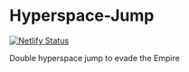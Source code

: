 # Hyperspace-Jump
[![Netlify Status](https://api.netlify.com/api/v1/badges/1af090d4-9b5a-483b-96e6-34d13534c5c5/deploy-status)](https://app.netlify.com/sites/jolly-babbage-a31b6c/deploys)

Double hyperspace jump to evade the Empire
